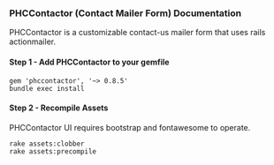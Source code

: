 ### PHCContactor (Contact Mailer Form) Documentation
PHCContactor is a customizable contact-us mailer form that uses rails actionmailer.
  
#### Step 1 - Add PHCContactor to your gemfile  
  
	gem 'phccontactor', '~> 0.8.5'
	bundle exec install
  
#### Step 2 - Recompile Assets  
PHCContactor UI requires bootstrap and fontawesome to operate.  
  
	rake assets:clobber
	rake assets:precompile
  